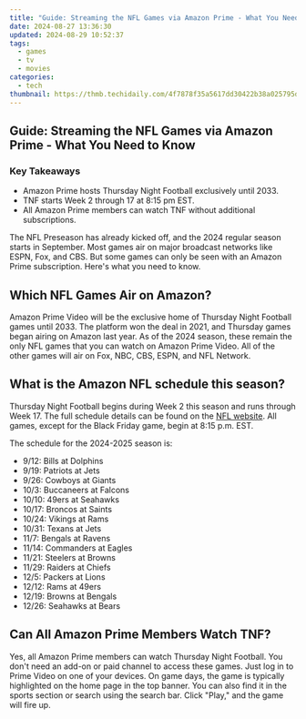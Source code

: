 ```yaml
---
title: "Guide: Streaming the NFL Games via Amazon Prime - What You Need to Know"
date: 2024-08-27 13:36:30
updated: 2024-08-29 10:52:37
tags:
  - games
  - tv
  - movies
categories:
  - tech
thumbnail: https://thmb.techidaily.com/4f7878f35a5617dd30422b38a025795d7b590bfdd2ba7a274f89a9a6584223ab.jpg
---
```


## Guide: Streaming the NFL Games via Amazon Prime - What You Need to Know

### Key Takeaways

* Amazon Prime hosts Thursday Night Football exclusively until 2033.
* TNF starts Week 2 through 17 at 8:15 pm EST.
* All Amazon Prime members can watch TNF without additional subscriptions.

 The NFL Preseason has already kicked off, and the 2024 regular season starts in September. Most games air on major broadcast networks like ESPN, Fox, and CBS. But some games can only be seen with an Amazon Prime subscription. Here's what you need to know.

##  Which NFL Games Air on Amazon?

 Amazon Prime Video will be the exclusive home of Thursday Night Football games until 2033\. The platform won the deal in 2021, and Thursday games began airing on Amazon last year. As of the 2024 season, these remain the only NFL games that you can watch on Amazon Prime Video. All of the other games will air on Fox, NBC, CBS, ESPN, and NFL Network.

##  What is the Amazon NFL schedule this season?

 Thursday Night Football begins during Week 2 this season and runs through Week 17\. The full schedule details can be found on the [NFL website](https://www.nfl.com/schedules/thursday-night-football/). All games, except for the Black Friday game, begin at 8:15 p.m. EST.

 The schedule for the 2024-2025 season is:

* 9/12: Bills at Dolphins
* 9/19: Patriots at Jets
* 9/26: Cowboys at Giants
* 10/3: Buccaneers at Falcons
* 10/10: 49ers at Seahawks
* 10/17: Broncos at Saints
* 10/24: Vikings at Rams
* 10/31: Texans at Jets
* 11/7: Bengals at Ravens
* 11/14: Commanders at Eagles
* 11/21: Steelers at Browns
* 11/29: Raiders at Chiefs
* 12/5: Packers at Lions
* 12/12: Rams at 49ers
* 12/19: Browns at Bengals
* 12/26: Seahawks at Bears

##  Can All Amazon Prime Members Watch TNF?

 Yes, all Amazon Prime members can watch Thursday Night Football. You don't need an add-on or paid channel to access these games. Just log in to Prime Video on one of your devices. On game days, the game is typically highlighted on the home page in the top banner. You can also find it in the sports section or search using the search bar. Click "Play," and the game will fire up.

<ins class="adsbygoogle"
     style="display:block"
     data-ad-format="autorelaxed"
     data-ad-client="ca-pub-7571918770474297"
     data-ad-slot="1223367746"></ins>



<ins class="adsbygoogle"
     style="display:block"
     data-ad-client="ca-pub-7571918770474297"
     data-ad-slot="8358498916"
     data-ad-format="auto"
     data-full-width-responsive="true"></ins>
